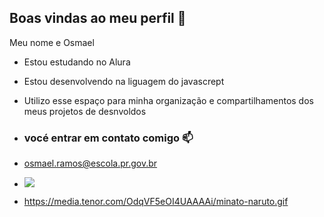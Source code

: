 ## Boas vindas ao meu perfil 💙

Meu nome e Osmael

- Estou estudando no Alura
-  Estou desenvolvendo na liguagem do javascrept
-  Utilizo esse espaço para minha organização e compartilhamentos dos meus projetos de desnvoldos

-  ### vocé entrar em contato comigo 📫

-  osmael.ramos@escola.pr.gov.br

-  ![](htps://media.tenor.com/OdqVF5eOI4UAAAAi/minato-naruto.gif)

-  https://media.tenor.com/OdqVF5eOI4UAAAAi/minato-naruto.gif
